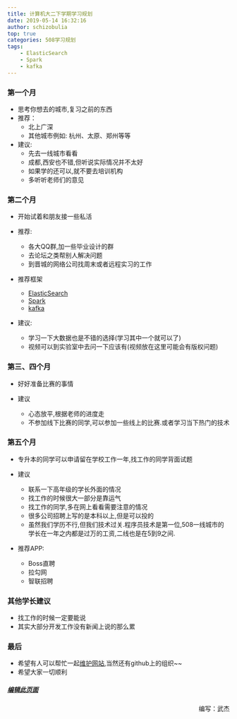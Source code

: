 ```yaml
---
title: 计算机大二下学期学习规划
date: 2019-05-14 16:32:16
author: schizobulia
top: true
categories: 508学习规划
tags: 
    - ElasticSearch
    - Spark
    - kafka
---
```


### 第一个月
- 思考你想去的城市,复习之前的东西
- 推荐：
    - 北上广深
    - 其他城市例如: 杭州、太原、郑州等等
- 建议: 
    - 先去一线城市看看
    - 成都,西安也不错,但听说实际情况并不太好
    - 如果学的还可以,就不要去培训机构
    - 多听听老师们的意见

### 第二个月
- 开始试着和朋友接一些私活

- 推荐:
    - 各大QQ群,加一些毕业设计的群
    - 去论坛之类帮别人解决问题
    - 到晋城的网络公司找周末或者远程实习的工作

- 推荐框架
    - [ElasticSearch](https://elasticsearch.cn/book/elasticsearch_definitive_guide_2.x/)
    - [Spark](http://spark.apache.org/)
    - [kafka](http://kafkadoc.beanmr.com/010_getting_started/01_introduction_cn.html)
- 建议: 
    - 学习一下大数据也是不错的选择(学习其中一个就可以了)
    - 视频可以到实验室中去问一下应该有(视频放在这里可能会有版权问题)

### 第三、四个月
- 好好准备比赛的事情

- 建议
    - 心态放平,根据老师的进度走
    - 不参加线下比赛的同学,可以参加一些线上的比赛.或者学习当下热门的技术

### 第五个月
- 专升本的同学可以申请留在学校工作一年,找工作的同学背面试题

- 建议
    - 联系一下高年级的学长外面的情况
    - 找工作的时候很大一部分是靠运气
    - 找工作的同学,多在网上看看需要注意的情况
    - 很多公司招聘上写的是本科以上,但是可以投的
    - 虽然我们学历不行,但我们技术过关.程序员技术是第一位,508一线城市的学长在一年之内都是过万的工资,二线也是在5到9之间.

- 推荐APP:
    - Boss直聘
    - 拉勾网
    - 智联招聘

### 其他学长建议
- 找工作的时候一定要能说
- 其实大部分开发工作没有新闻上说的那么累

### 最后
- 希望有人可以帮忙一起[维护网站](https://github.com/508laboratory/WebsiteCode),当然还有github上的组织~~
- 希望大家一切顺利

##### [编辑此页面](https://github.com/508laboratory/WebsiteCode/tree/master/source/_posts/508学习规划/大二下学期.md)

<p align="right">编写：武杰</p>